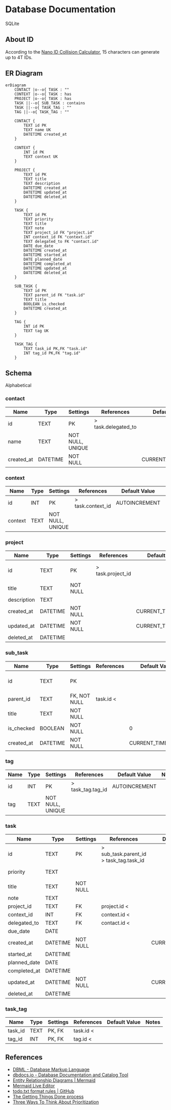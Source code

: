 # Database Documentation

SQLite

## About ID

According to the [Nano ID Collision Calculator](https://zelark.github.io/nano-id-cc/),
15 characters can generate up to 4T IDs.

## ER Diagram

```mermaid
erDiagram
    CONTACT |o--o{ TASK : ""
    CONTEXT |o--o{ TASK : has
    PROJECT |o--o{ TASK : has
    TASK ||--o{ SUB_TASK : contains
    TASK ||--o{ TASK_TAG : ""
    TAG ||--o{ TASK_TAG : ""

    CONTACT {
        TEXT id PK
        TEXT name UK
        DATETIME created_at
    }

    CONTEXT {
        INT id PK
        TEXT context UK
    }

    PROJECT {
        TEXT id PK
        TEXT title
        TEXT description
        DATETIME created_at
        DATETIME updated_at
        DATETIME deleted_at
    }

    TASK {
        TEXT id PK
        TEXT priority
        TEXT title
        TEXT note
        TEXT project_id FK "project.id"
        INT context_id FK "context.id"
        TEXT delegated_to FK "contact.id"
        DATE due_date
        DATETIME created_at
        DATETIME started_at
        DATE planned_date
        DATETIME completed_at
        DATETIME updated_at
        DATETIME deleted_at
    }

    SUB_TASK {
        TEXT id PK
        TEXT parent_id FK "task.id"
        TEXT title
        BOOLEAN is_checked
        DATETIME created_at
    }

    TAG {
        INT id PK
        TEXT tag UK
    }

    TASK_TAG {
        TEXT task_id PK,FK "task.id"
        INT tag_id PK,FK "tag.id"
    }
```

## Schema

Alphabetical

### contact

| Name       | Type     | Settings         | References          | Default Value     | Notes |
| ---------- | -------- | ---------------- | ------------------- | ----------------- | ----- |
| id         | TEXT     | PK               | > task.delegated_to |                   |       |
| name       | TEXT     | NOT NULL, UNIQUE |                     |                   |       |
| created_at | DATETIME | NOT NULL         |                     | CURRENT_TIMESTAMP |       |

### context

| Name    | Type | Settings         | References        | Default Value | Notes |
| ------- | ---- | ---------------- | ----------------- | ------------- | ----- |
| id      | INT  | PK               | > task.context_id | AUTOINCREMENT |       |
| context | TEXT | NOT NULL, UNIQUE |                   |               |       |

### project

| Name        | Type     | Settings | References        | Default Value     | Notes                                |
| ----------- | -------- | -------- | ----------------- | ----------------- | ------------------------------------ |
| id          | TEXT     | PK       | > task.project_id |                   | Nano ID<br />CHECK(length(id) == 15) |
| title       | TEXT     | NOT NULL |                   |                   |                                      |
| description | TEXT     |          |                   |                   |                                      |
| created_at  | DATETIME | NOT NULL |                   | CURRENT_TIMESTAMP |                                      |
| updated_at  | DATETIME | NOT NULL |                   | CURRENT_TIMESTAMP |                                      |
| deleted_at  | DATETIME |          |                   |                   |                                      |

### sub_task

| Name       | Type     | Settings     | References | Default Value     | Notes                                |
| ---------- | -------- | ------------ | ---------- | ----------------- | ------------------------------------ |
| id         | TEXT     | PK           |            |                   | Nano ID<br />CHECK(length(id) == 15) |
| parent_id  | TEXT     | FK, NOT NULL | task.id <  |                   |                                      |
| title      | TEXT     | NOT NULL     |            |                   |                                      |
| is_checked | BOOLEAN  | NOT NULL     |            | 0                 |                                      |
| created_at | DATETIME | NOT NULL     |            | CURRENT_TIMESTAMP |                                      |

### tag

| Name | Type | Settings         | References        | Default Value | Notes |
| ---- | ---- | ---------------- | ----------------- | ------------- | ----- |
| id   | INT  | PK               | > task_tag.tag_id | AUTOINCREMENT |       |
| tag  | TEXT | NOT NULL, UNIQUE |                   |               |       |

### task

| Name         | Type     | Settings | References                                  | Default Value     | Notes                                |
| ------------ | -------- | -------- | ------------------------------------------- | ----------------- | ------------------------------------ |
| id           | TEXT     | PK       | > sub_task.parent_id<br/>> task_tag.task_id |                   | Nano ID<br />CHECK(length(id) == 15) |
| priority     | TEXT     |          |                                             |                   | CHECK(priority GLOB '[A-Z]')         |
| title        | TEXT     | NOT NULL |                                             |                   |                                      |
| note         | TEXT     |          |                                             |                   |                                      |
| project_id   | TEXT     | FK       | project.id <                                |                   |                                      |
| context_id   | INT      | FK       | context.id <                                |                   |                                      |
| delegated_to | TEXT     | FK       | contact.id <                                |                   |                                      |
| due_date     | DATE     |          |                                             |                   | deadline                             |
| created_at   | DATETIME | NOT NULL |                                             | CURRENT_TIMESTAMP |                                      |
| started_at   | DATETIME |          |                                             |                   |                                      |
| planned_date | DATE     |          |                                             |                   |                                      |
| completed_at | DATETIME |          |                                             |                   |                                      |
| updated_at   | DATETIME | NOT NULL |                                             | CURRENT_TIMESTAMP |                                      |
| deleted_at   | DATETIME |          |                                             |                   |                                      |

### task_tag

| Name    | Type | Settings | References | Default Value | Notes |
| ------- | ---- | -------- | ---------- | ------------- | ----- |
| task_id | TEXT | PK, FK   | task.id <  |               |       |
| tag_id  | INT  | PK, FK   | tag.id <   |               |       |

## References

- [DBML - Database Markup Language](https://dbml.dbdiagram.io/home/)
- [dbdocs.io - Database Documentation and Catalog Tool](https://dbdocs.io)
- [Entity Relationship Diagrams | Mermaid](https://mermaid.js.org/syntax/entityRelationshipDiagram.html)
- [Mermaid Live Editor](https://mermaid.live/)
- [todo.txt format rules | GitHub](https://github.com/todotxt/todo.txt?tab=readme-ov-file#todotxt-format-rules)
- [The Getting Things Done process](<https://prismic-io.s3.amazonaws.com/float-com/294d0abf-23a8-4475-adf2-045fc1ca6265_The+Getting+things+done+process+(1).png>)
- [Three Ways To Think About Prioritization](https://success.oregonstate.edu/sites/success.oregonstate.edu/files/LearningCorner/Tools/prioritize_-_3_methods_20.pdf)
